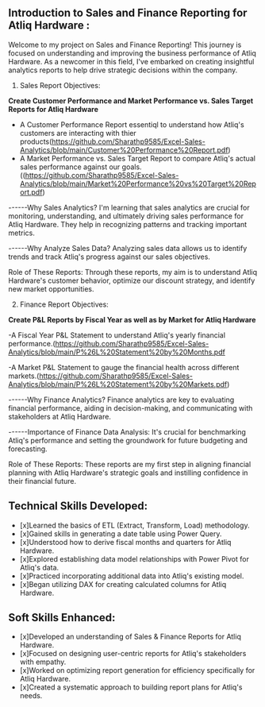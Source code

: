 ## Introduction to Sales and Finance Reporting for Atliq Hardware :


Welcome to my project on Sales and Finance Reporting! This journey is focused on understanding and improving the business performance of Atliq Hardware. As a newcomer in this field, I've embarked on creating insightful analytics reports to help drive strategic decisions within the company.

1) Sales Report Objectives:

**Create Customer Performance and Market Performance vs. Sales Target Reports for Atliq Hardware**

- A Customer Performance Report essentiql to understand how Atliq's customers are interacting with thier products(https://github.com/Sharathp9585/Excel-Sales-Analytics/blob/main/Customer%20Performance%20Report.pdf)
- A Market Performance vs. Sales Target Report to compare Atliq's actual sales performance against our goals.((https://github.com/Sharathp9585/Excel-Sales-Analytics/blob/main/Market%20Performance%20vs%20Target%20Report.pdf)

------Why Sales Analytics? I'm learning that sales analytics are crucial for monitoring, understanding, and ultimately driving sales performance for Atliq Hardware. 
They help in recognizing patterns and tracking important metrics.

------Why Analyze Sales Data? Analyzing sales data allows us to identify trends and track Atliq's progress against our sales objectives.

Role of These Reports: Through these reports, my aim is to understand Atliq Hardware's customer behavior, optimize our discount strategy, and identify new market opportunities.

2) Finance Report Objectives:

**Create P&L Reports by Fiscal Year as well as by Market for Atliq Hardware**

-A Fiscal Year P&L Statement to understand Atliq's yearly financial performance.(https://github.com/Sharathp9585/Excel-Sales-Analytics/blob/main/P%26L%20Statement%20by%20Months.pdf

-A Market P&L Statement to gauge the financial health across different markets.(https://github.com/Sharathp9585/Excel-Sales-Analytics/blob/main/P%26L%20Statement%20by%20Markets.pdf)

------Why Finance Analytics? Finance analytics are key to evaluating financial performance, aiding in decision-making, and communicating with stakeholders at Atliq Hardware.

------Importance of Finance Data Analysis: It's crucial for benchmarking Atliq's performance and setting the groundwork for future budgeting and forecasting.

Role of These Reports: These reports are my first step in aligning financial planning with Atliq Hardware's strategic goals and instilling confidence in their financial future.

## Technical Skills Developed:
 - [x]Learned the basics of ETL (Extract, Transform, Load) methodology.
 - [x]Gained skills in generating a date table using Power Query.
 - [x]Understood how to derive fiscal months and quarters for Atliq Hardware.
 - [x]Explored establishing data model relationships with Power Pivot for Atliq's data.
 - [x]Practiced incorporating additional data into Atliq's existing model.
 - [x]Began utilizing DAX for creating calculated columns for Atliq Hardware.

## Soft Skills Enhanced:
 - [x]Developed an understanding of Sales & Finance Reports for Atliq Hardware.
 - [x]Focused on designing user-centric reports for Atliq's stakeholders with empathy.
 - [x]Worked on optimizing report generation for efficiency specifically for Atliq Hardware.
 - [x]Created a systematic approach to building report plans for Atliq's needs.
